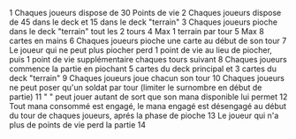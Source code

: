 1 Chaques joueurs dispose de 30 Points de vie
2 Chaques joueurs dispose de 45 dans le deck et 15 dans le deck "terrain"
3 Chaques joueurs pioche dans le deck "terrain" tout les 2 tours
4 Max 1 terrain par tour
5 Max 8 cartes en mains
6 Chaques joueurs pioche une carte au début de son tour
7 Le joueur qui ne peut plus piocher perd 1 point de vie au lieu de piocher, puis 1 point de vie supplémentaire chaques tours suivant
8 Chaques joueurs commence la partie en piochant 5 cartes du deck principal et 3 cartes du deck "terrain"
9 Chaques joueurs joue chacun son tour 
10 Chaques joueurs ne peut poser qu'un soldat par tour (limiter le surnombre en début de partie)
11    "       "    peut jouer autant de sort que son mana disponible lui permet
12 Tout mana consommé est engagé, le mana engagé est désengagé au début du tour de chaques joueurs, aprés la phase de pioche
13 Le joueur qui n'a plus de points de vie perd la partie
14
